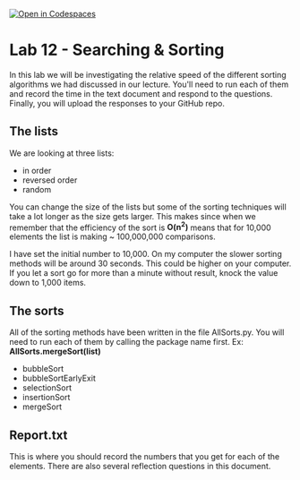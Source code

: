 [![Open in Codespaces](https://classroom.github.com/assets/launch-codespace-2972f46106e565e64193e422d61a12cf1da4916b45550586e14ef0a7c637dd04.svg)](https://classroom.github.com/open-in-codespaces?assignment_repo_id=19359480)
# Lab 12 - Searching & Sorting

In this lab we will be investigating the relative speed of the different sorting algorithms we had discussed in our lecture. You'll need to run each of them and record the time in the text document and respond to the questions. Finally, you will upload the responses to your GitHub repo.

## The lists
We are looking at three lists:
- in order
- reversed order
- random

You can change the size of the lists but some of the sorting techniques will take a lot longer as the size gets larger. This makes since when we remember that the efficiency of the sort is **O(n<sup>2</sup>)** means that for 10,000 elements the list is making ~ 100,000,000 comparisons.

I have set the initial number to 10,000. On my computer the slower sorting methods will be around 30 seconds. This could be higher on your computer. If you let a sort go for more than a minute without result, knock the value down to 1,000 items.

## The sorts
All of the sorting methods have been written in the file AllSorts.py. You will need to run each of them by calling the package name first.
Ex: **AllSorts.mergeSort(list)**
- bubbleSort
- bubbleSortEarlyExit
- selectionSort
- insertionSort
- mergeSort

## Report.txt
This is where you should record the numbers that you get for each of the elements. There are also several reflection questions in this document.
